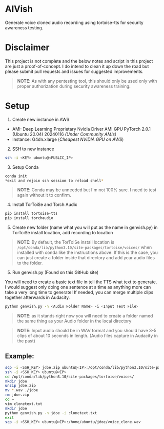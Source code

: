# AIVish
Generate voice cloned audio recording using tortoise-tts for security awareness testing.

# Disclaimer
This project is not complete and the below notes and script in this project are just a proof-of-concept. I do intend to clean it up down the road but please submit pull requests and issues for suggested improvements.

> **NOTE**: As with any pentesting tool, this should only be used only with proper authorization during security awareness training.

# Setup
 1. Create new instance in AWS
  - AMI: Deep Learning Proprietary Nvidia Driver AMI GPU PyTorch 2.0.1 (Ubuntu 20.04) 20240116 _(Under Community AMIs)_
  - Instance: G4dn.xlarge (_Cheapest NVIDIA GPU on AWS_)
 2. SSH to new instance
```bash
ssh -i <KEY> ubuntu@<PUBLIC_IP>
```
 3. Setup Conda
```bash
conda init
*exit and rejoin ssh session to reload shell*
```

> **NOTE**: Conda may be unneeded but I'm not 100% sure. I need to test again without it to confirm.

 4. Install TorToiSe and Torch Audio
```bash
pip install tortoise-tts
pip install torchaudio
```
 5. Create new folder (name what you will put as the name in genvish.py) in TorToiSe install location, add recording to location

> **NOTE**: By default, the TorToiSe install location is `/opt/conda/lib/python3.10/site-packages/tortoise/voices/` when installed with conda like the instructions above. If this is the case, you can just create a folder inside that directory and add your audio files to the folder.
  
 5. Run genvish.py (Found on this GitHub site)

You will need to create a basic text file in tell the TTS what text to generate. I would suggest only doing one sentence at a time as anything more can take a very long time to generate! If needed, you can merge multiple clips together afterwards in Audacity.

```bash
python genvish.py -n <Audio Folder Name> -i <Input Text File>
```
> **NOTE**: as it stands right now you will need to create a folder named the same thing as your Audio folder in the local directory

> **NOTE**: Input audio should be in WAV format and you should have 3-5 clips of about 10 seconds in length. (Audio files capture in Audacity in the past)


## Example:
```bash
scp -i <SSH_KEY> jdoe.zip ubuntu@<IP>:/opt/conda/lib/python3.10/site-packages/tortoise/voices/
ssh -i <SSH_KEY> ubuntu@<IP>
cd /opt/conda/lib/python3.10/site-packages/tortoise/voices/
mkdir jdoe
unzip jdoe.zip
mv *.wav ./jdoe
rm jdoe.zip
cd ~
vim clonetext.txt
mkdir jdoe
python genvish.py -n jdoe -i clonetext.txt
exit
scp -i <SSH_KEY> ubuntu@<IP>:/home/ubuntu/jdoe/voice_clone.wav
```
